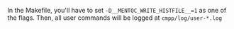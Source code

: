 In the Makefile, you'll have to set `-D__MENTOC_WRITE_HISTFILE__=1` as one of the flags.
Then, all user commands will be logged at `cmpp/log/user-*.log`
